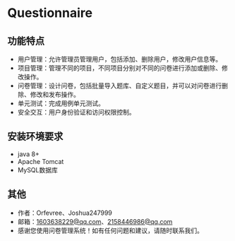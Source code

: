 # Questionnaire
## 功能特点
* 用户管理：允许管理员管理用户，包括添加、删除用户，修改用户信息等。
* 项目管理：管理不同的项目，不同项目分别对不同的问卷进行添加或删除、修改操作。
* 问卷管理：设计问卷，包括批量导入题库、自定义题目，并可以对问卷进行删除、修改和发布操作。
* 单元测试：完成用例单元测试。
* 安全交互：用户身份验证和访问权限控制。
## 安装环境要求
* java 8+
* Apache Tomcat
* MySQL数据库
## 其他
* 作者：Orfevree、Joshua247999
* 邮箱：1603638229@qq.com、2158446986@qq.com
* 感谢您使用问卷管理系统！如有任何问题和建议，请随时联系我们。
